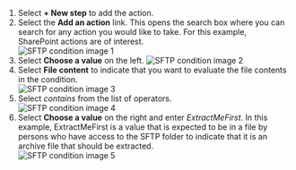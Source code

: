 1. Select **+ New step** to add the action.  
2. Select the **Add an action** link. This opens the search box where you can search for any action you would like to take. For this example, SharePoint actions are of interest.    
   ![SFTP condition image 1](./media/connectors-create-api-sftp/condition-1.png)    
3. Select **Choose a value** on the left. 
   ![SFTP condition image 2](./media/connectors-create-api-sftp/condition-2.png)    
4. Select **File content** to indicate that you want to evaluate the file contents in the condition.      
   ![SFTP condition image 3](./media/connectors-create-api-sftp/condition-3.png)   
5. Select *contains* from the list of operators.       
   ![SFTP condition image 4](./media/connectors-create-api-sftp/condition-4.png)   
6. Select **Choose a value** on the right and enter *ExtractMeFirst*. In this example, ExtractMeFirst is a value that is expected to be in a file by persons who have access to the SFTP folder to indicate that it is an archive file that should be extracted.  
   ![SFTP condition image 5](./media/connectors-create-api-sftp/condition-5.png)   

